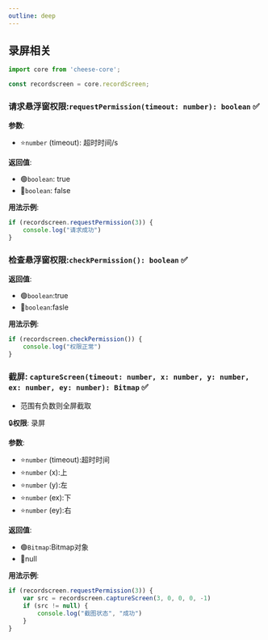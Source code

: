 ```yaml
---
outline: deep
---
```


## 录屏相关

```typescript
import core from 'cheese-core';

const recordscreen = core.recordScreen;
```

### 请求悬浮窗权限:`requestPermission(timeout: number): boolean` :white_check_mark:

**参数**:

- :star:`number` (timeout): 超时时间/s

**返回值**:

- :green_circle:`boolean`: true
- :red_circle:`boolean`: false

**用法示例**:

```typescript
if (recordscreen.requestPermission(3)) {
    console.log("请求成功")
}

```

### 检查悬浮窗权限:`checkPermission(): boolean` :white_check_mark:

**返回值**:

- :green_circle:`boolean`:true
- :red_circle:`boolean`:fasle

**用法示例**:

```typescript
if (recordscreen.checkPermission()) {
    console.log("权限正常")
}

```

### 截屏: `captureScreen(timeout: number, x: number, y: number, ex: number, ey: number): Bitmap` :white_check_mark:

- 范围有负数则全屏截取

:lock:**权限**: 录屏

**参数**:

- :star:`number` (timeout):超时时间
- :star:`number` (x):上
- :star:`number` (y):左
- :star:`number` (ex):下
- :star:`number` (ey):右

**返回值**:

- :green_circle:`Bitmap`:Bitmap对象
- :red_circle:null

**用法示例**:

```typescript
if (recordscreen.requestPermission(3)) {
    var src = recordscreen.captureScreen(3, 0, 0, 0, -1)
    if (src != null) {
        console.log("截图状态", "成功")
    }
}


```